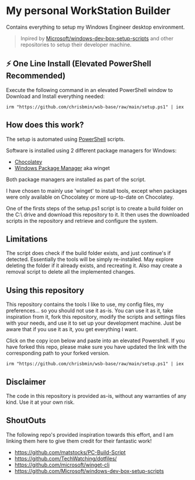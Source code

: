 # My personal WorkStation Builder

Contains everything to setup my Windows Engineer desktop environment.

> Inpired by [Microsoft/windows-dev-box-setup-scripts](https://github.com/Microsoft/windows-dev-box-setup-scripts) and other repositories to setup their developer machine.

## ⚡ One Line Install (Elevated PowerShell Recommended)

Execute the following command in an elevated PowerShell window to Download and Install everything needed:

```
irm "https://github.com/chrisbmin/wsb-base/raw/main/setup.ps1" | iex
```


## How does this work?

The setup is automated using [PowerShell](https://docs.microsoft.com/en-us/powershell/) scripts.

Software is installed using 2 different package managers for Windows: 
- [Chocolatey](https://chocolatey.org/)
- [Windows Package Manager](https://docs.microsoft.com/en-us/windows/package-manager/) aka winget

Both package managers are installed as part of the script.

I have chosen to mainly use 'winget' to install tools, except when packages were only available on Chocolatey or more up-to-date on Chocolatey.

One of the firsts steps of the setup.ps1 script is to create a build folder on the C:\ drive and download this repository to it. It then uses the downloaded scripts in the repository and retrieve and configure the system.


## Limitations

The script does check if the build folder exists, and just continue's if detected. Essentially the tools will be simply re-installed.
May explore deleting the folder if it already exists, and recreating it. Also may create a removal script to delete all the implemented changes.


## Using this repository 

This repository contains the tools I like to use, my config files, my preferences... so you should not use it as-is. You can use it as it, take inspiration from it, fork this repository, modify the scripts and settings files with your needs, and use it to set up your development machine.  Just be aware that if you use it as it, you get everything I want.

Click on the copy icon below and paste into an elevated Powershell. If you have forked this repo, please make sure you have updated the link with the corresponding path to your forked version.

```
irm "https://github.com/chrisbmin/wsb-base/raw/main/setup.ps1" | iex
```

## Disclaimer

The code in this repository is provided as-is, without any warranties of any kind. Use it at your own risk.

## ShoutOuts
The following repo's provided inspiration towards this effort, and I am linking them here to give them credit for their fantastic work!
- https://github.com/matstocks/PC-Build-Script
- https://github.com/TechWatching/dotfiles/
- https://github.com/microsoft/winget-cli
- https://github.com/Microsoft/windows-dev-box-setup-scripts